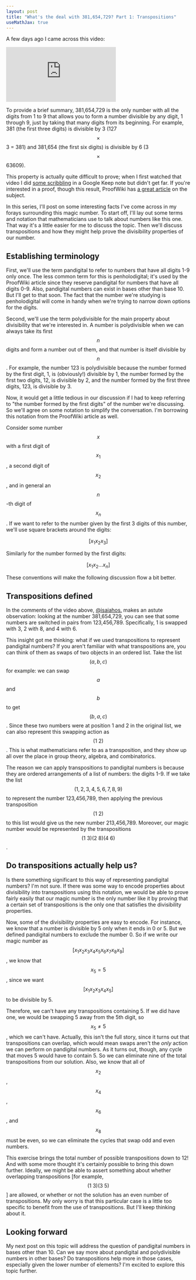 ```yaml
---
layout: post
title: "What's the deal with 381,654,729? Part 1: Transpositions"
useMathJax: true
---
```


A few days ago I came across this video:

<div class="youtube-video-wrapper">
    <iframe class="youtube-video"
        src="https://www.youtube.com/embed/bE5_kqdSdeo?si=DzZgS_StBFNrOuNC"
        title="YouTube video player"
        frameborder="0"
        allow="accelerometer; autoplay; clipboard-write; encrypted-media;
        gyroscope; picture-in-picture; web-share"
        allowfullscreen></iframe>
</div>

To provide a brief summary, 381,654,729 is the only number with all the digits
from 1 to 9 that allows you to form a number divisible by any digit, 1 through
9, just by taking that many digits from its beginning. For example, 381 (the
first three digits) is divisible by 3 (127 $$\times$$ 3 = 381) and 381,654 (the
first six digits) is divisible by 6 (3 $$\times$$ 63609).

This property is actually quite difficult to prove; when I first watched that
video I did [some scribbling](/assets/images/381654729-attempted-proof.png)
in a Google Keep note but didn't get far. If you're interested in a proof,
though this result, ProofWiki has [a great article](https://proofwiki.org/wiki/Polydivisible_Number/Examples/381,654,729")
on the subject.

In this series, I'll post on some interesting facts I've come across in my
forays surrounding this magic number. To start off, I'll lay out some terms and
notation that mathematicians use to talk about numbers like this one. That way
it's a little easier for me to discuss the topic. Then we'll discuss
transpositions and how they might help prove the divisibility properties of our
number.

<h2>Establishing terminology</h2>

First, we'll use the term <span class="point">pandigital</span> to refer to
numbers that have all digits 1-9 only once.<span class="note-wrapper"><span class="note">
The less common term for this is penholodigital; it's used by the ProofWiki
article since they reserve pandigital for numbers that have all digits 0-9.
Also, pandigital numbers can exist in bases other than base 10. But I'll get to
that soon.
</span></span> The fact that the number we're studying is penholodigital will
come in handy when we're trying to narrow down options for the digits.

Second, we'll use the term <span class="point">polydivisible</span> for the main
property about divisibility that we're interested in. A number is polydivisible
when we can always take its first $$n$$ digits and form a number out of them,
and that number is itself divisible by $$n$$. For example, the number 123 is
polydivisible because the number formed by the first digit, 1, is (obviously!)
divisible by 1, the number formed by the first two digits, 12, is divisible by
2, and the number formed by the first three digits, 123, is divisible by 3.

Now, it would get a little tedious in our discussion if I had to keep referring
to "the number formed by the first digits" of the number we're discussing. So
we'll agree on some notation to simplify the conversation.<span class="note-wrapper">
<span class="note">
I'm borrowing this notation from the ProofWiki article as well.</span></span>

Consider some number $$x$$ with a first digit of $$x_1$$, a second digit of
$$x_2$$, and in general an $$n$$-th digit of $$x_n$$. If we want to refer to the
number given by the first 3 digits of this number, we'll use square brackets
around the digits:

$$[x_1 x_2 x_3]$$

Similarly for the number formed by the first digits:

$$[x_1 x_2 \ldots x_n]$$

These conventions will make the following discussion flow a bit better.

<h2>Transpositions defined</h2>

In the comments of the video above, [@isaiahos.](https://www.youtube.com/channel/UC-JSKreqwJwQpu-OXjP2J1A)
makes an astute observation: looking at the number 381,654,729, you can see that
some numbers are switched in pairs from 123,456,789. Specifically, 1 is swapped
with 3, 2 with 8, and 4 with 6.

This insight got me thinking: what if we used transpositions to represent
pandigital numbers? If you aren't familiar with what transpositions are, you can
think of them as swaps of two objects in an ordered list. Take the list
$$(a, b, c)$$ for example: we can swap $$a$$ and $$b$$ to get $$(b, a, c)$$.
Since these two numbers were at position 1 and 2 in the original list, we can
also represent this swapping action as $$(1 \ 2)$$. This is what mathematicians
refer to as a <span class="point">transposition</span>, and they show up all
over the place in group theory, algebra, and combinatorics.

The reason we can apply transpositions to pandigital numbers is because they are
ordered arrangements of a list of numbers: the digits 1-9. If we take the list
$$(1, 2, 3, 4, 5, 6, 7, 8, 9)$$ to represent the number 123,456,789, then
applying the previous transposition $$(1 \ 2)$$ to this list would give us the
new number 213,456,789. Moreover, our magic number would be represented by the
transpositions $$(1 \ 3)(2 \ 8)(4 \ 6)$$.

<h2>Do transpositions actually help us?</h2>

Is there something significant to this way of representing pandigital numbers?
I'm not sure. If there was some way to encode properties about divisibility into
transpositions using this notation, we would be able to prove fairly easily that
our magic number is the only number like it by proving that a certain set of
transpositions is the only one that satisfies the divisibility properties.

Now, some of the divisibility properties are easy to encode. For instance, we
know that a number is divisible by 5 only when it ends in 0 or 5. But we defined
pandigital numbers to exclude the number 0. So if we write our magic number as
$$[x_1x_2x_3x_4x_5x_6x_7x_8x_9]$$, we know that $$x_5 = 5$$, since we want
$$[x_1x_2x_3x_4x_5]$$ to be divisible by 5.

Therefore, we can't have any transpositions containing 5. If we did have one, we
would be swapping 5 away from the 5th digit, so $$x_5 \neq 5$$, which we can't
have.<span class="note-wrapper"><span class="note">
Actually, this isn't the full story, since it turns out that transpositions can
overlap, which would mean swaps aren't the _only_ action we can perform on
pandigital numbers. As it turns out, though, any cycle that moves 5 would
have to contain 5.
</span></span> So we can eliminate nine of the total transpositions from our
solution. Also, we know that all of $$x_2$$, $$x_4$$, $$x_6$$, and $$x_8$$ must
be even, so we can eliminate the cycles that swap odd and even numbers.

This exercise brings the total number of possible transpositions down to 12! And
with some more thought it's certainly possible to bring this down further.
Ideally, we might be able to assert something about whether overlapping
transpositions [for example, $$(1 \ 3)(3 \ 5)$$] are allowed, or whether or not
the solution has an even number of transpositions. My only worry is that this
particular case is a little too specific to benefit from the use of
transpositions. But I'll keep thinking about it.

<h2>Looking forward</h2>

My next post on this topic will address the question of pandigital numbers in
bases other than 10. Can we say more about pandigital and polydivisible numbers
in other bases? Do transpositions help more in those cases, especially given the
lower number of elements? I'm excited to explore this topic further.
